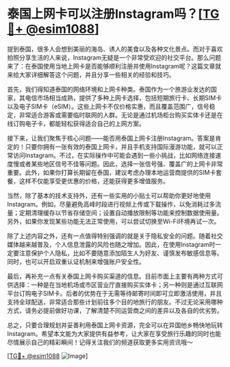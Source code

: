 # 泰国上网卡可以注册Instagram吗？[[TG💪+ @esim1088](https://t.me/s/esim1088)]

提到泰国，很多人会想到美丽的海岛、诱人的美食以及各种文化景点。而对于喜欢拍照分享生活的人来说，Instagram无疑是一个非常受欢迎的社交平台。那么问题来了：在泰国使用当地上网卡是否能够顺利注册并使用Instagram呢？这篇文章就来给大家详细解答这个问题，并且分享一些相关的经验和技巧。

首先，我们得知道泰国的网络环境和上网卡种类。泰国作为一个旅游业发达的国家，其电信市场相当成熟，提供了多种上网卡选择，包括短期旅行卡、长期SIM卡以及电子SIM卡（eSIM）。这些上网卡不仅价格实惠，而且覆盖范围广，信号稳定，非常适合游客或需要临时联网的人群。无论是通过机场柜台购买实体卡还是在线订购电子卡，都能轻松获得适合自己的上网方案。

接下来，让我们聚焦于核心问题——能否用泰国上网卡注册Instagram。答案是肯定的！只要你拥有一张有效的泰国上网卡，并且手机支持国际漫游功能，就可以正常访问Instagram。不过，在实际操作中可能会遇到一些小挑战，比如网络连接速度慢或者某些地区信号不佳等问题。因此，选择一张信号强、覆盖广的上网卡非常重要。此外，如果你打算长期留在泰国，建议考虑办理本地运营商提供的SIM卡套餐，这样不仅能享受更优惠的价格，还能获得更多增值服务。

当然，除了基本的技术支持外，还有一些实用的小贴士可以帮助你更好地使用Instagram。例如，尽量避免高峰时段进行视频上传或下载操作，以免消耗过多流量；定期清理缓存以节省存储空间；设置自动播放限制等功能来控制数据使用量。另外，如果你发现某些功能无法正常使用，可以尝试切换至Wi-Fi环境再试一次。

除了上述内容之外，还有一点值得特别强调的就是关于隐私安全的问题。随着社交媒体越来越普及，个人信息泄露的风险也随之增加。因此，在使用Instagram时一定要注意保护个人隐私，比如不要随意添加陌生人为好友、谨慎发布敏感信息等。同时，也可以开启双重认证机制来增强账户安全性。

最后，再补充一点有关泰国上网卡购买渠道的信息。目前市面上主要有两种方式可供选择：一种是在当地机场或市区营业厅直接购买实体卡；另一种则是通过互联网平台订购电子SIM卡。后者的优势在于无需等待邮寄时间即可立即激活使用，并且支持全球配送，非常适合那些计划前往多个目的地旅行的朋友。不过无论采用哪种方式，请务必提前做好功课，了解清楚不同运营商之间的差异以及各自的优劣势。

总之，只要合理规划并妥善利用泰国上网卡资源，完全可以在异国他乡畅快地玩转Instagram。希望本文能为大家提供有益参考，让大家在享受旅行乐趣的同时也能尽情展示自己的精彩瞬间！记得关注我们的频道获取更多实用资讯哦～

[[TG💪+ @esim1088](https://t.me/s/esim1088) ![Image](https://i.postimg.cc/4NQfJmqS/Snipaste-2025-05-13-00-14-12.png)]